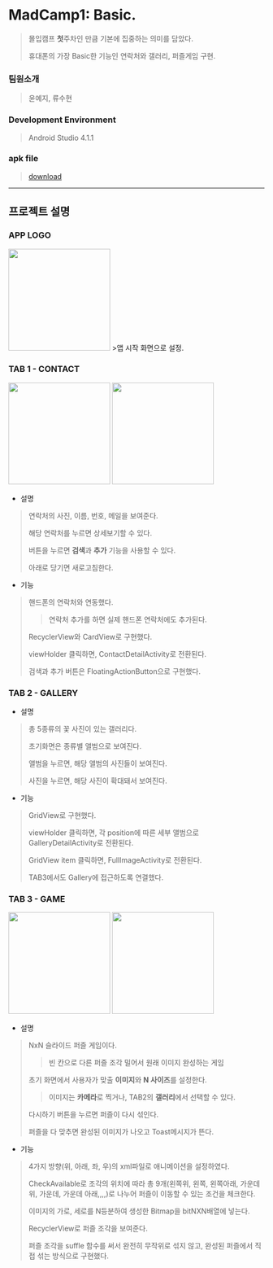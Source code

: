 # MadCamp1: Basic.
>몰입캠프 **첫**주차인 만큼 기본에 집중하는 의미를 담았다. 
>
>휴대폰의 가장 Basic한 기능인 연락처와 갤러리, 퍼즐게임 구현.

### 팀원소개
>윤예지, 류수현

### Development Environment
>Android Studio 4.1.1

### apk file
>[download](https://drive.google.com/file/d/15ksusQVRUBuGfgAji2EnQb8oKBS6zjnh/view?usp=sharing)

---
## 프로젝트 설명
### APP LOGO
<img src = "https://user-images.githubusercontent.com/77380770/124590348-fcefcf00-de95-11eb-85ae-f21a8596f546.png" width="200" height="200">
>앱 시작 화면으로 설정.

### TAB 1 - CONTACT
<img src = "https://user-images.githubusercontent.com/77380770/124599686-e69b4080-dea0-11eb-89d5-3e645cd7b6b2.gif" width="200">  <img src = "https://user-images.githubusercontent.com/77380770/124593332-776e1e00-de99-11eb-867a-70444a632479.gif" width="200">
- 설명
>연락처의 사진, 이름, 번호, 메일을 보여준다.
> 
>해당 연락처를 누르면 상세보기할 수 있다.
>
>버튼을 누르면 **검색**과 **추가** 기능을 사용할 수 있다.
>
>아래로 당기면 새로고침한다.

- 기능
>핸드폰의 연락처와 연동했다.
>>연락처 추가를 하면 실제 핸드폰 연락처에도 추가된다.
>
>RecyclerView와 CardView로 구현했다.
>
>viewHolder 클릭하면, ContactDetailActivity로 전환된다.
>
>검색과 추가 버튼은 FloatingActionButton으로 구현했다.


### TAB 2 - GALLERY
- 설명
>총 5종류의 꽃 사진이 있는 갤러리다.
>
>초기화면은 종류별 앨범으로 보여진다.
>
>앨범을 누르면, 해당 앨범의 사진들이 보여진다.
>
>사진을 누르면, 해당 사진이 확대돼서 보여진다.

- 기능
>GridView로 구현했다.
>
>viewHolder 클릭하면, 각 position에 따른 세부 앨범으로 GalleryDetailActivity로 전환된다.
>
>GridView item 클릭하면, FullImageActivity로 전환된다.
>
>TAB3에서도 Gallery에 접근하도록 연결했다.

### TAB 3 - GAME
<img src = "https://user-images.githubusercontent.com/77380770/124599987-3da11580-dea1-11eb-8fa2-6a40bb8caf92.gif" width="200"> <img src = "https://user-images.githubusercontent.com/77380770/124600114-5ad5e400-dea1-11eb-964c-870a735232b8.gif" width="200"> 
- 설명
>NxN 슬라이드 퍼즐 게임이다.
>>빈 칸으로 다른 퍼즐 조각 밀어서 원래 이미지 완성하는 게임
>
>초기 화면에서 사용자가 맞출 **이미지**와 **N 사이즈**를 설정한다.
>>이미지는 **카메라**로 찍거나, TAB2의 **갤러리**에서 선택할 수 있다.
>
>다시하기 버튼을 누르면 퍼즐이 다시 섞인다.
>
>퍼즐을 다 맞추면 완성된 이미지가 나오고 Toast메시지가 뜬다.

- 기능
>4가지 방향(위, 아래, 좌, 우)의 xml파일로 애니메이션을 설정하였다.
>
>CheckAvailable로 조각의 위치에 따라 총 9개(왼쪽위, 왼쪽, 왼쪽아래, 가운데위, 가운데, 가운데 아래,,,,)로 나누어 퍼즐이 이동할 수 있는 조건을 체크한다.
>
>이미지의 가로, 세로를 N등분하여 생성한 Bitmap을 bitNXN배열에 넣는다.
>
>RecyclerView로 퍼즐 조각을 보여준다.
>
>퍼즐 조각을 suffle 함수를 써서 완전히 무작위로 섞지 않고, 완성된 퍼즐에서 직접 섞는 방식으로 구현했다.
